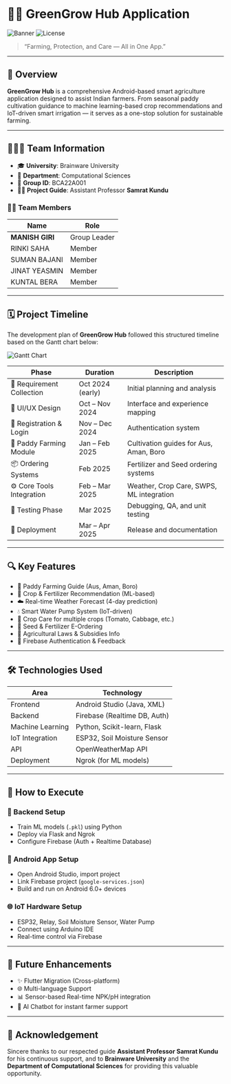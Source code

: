# 🌿✨ GreenGrow Hub Application

![Banner](https://img.shields.io/badge/Project-GreenGrow_Hub-brightgreen?style=for-the-badge&logo=android)
![License](https://img.shields.io/badge/Type-Academic_Project-blueviolet?style=for-the-badge&logo=github)

> “Farming, Protection, and Care — All in One App.”

---

## 📘 Overview

**GreenGrow Hub** is a comprehensive Android-based smart agriculture application designed to assist Indian farmers. From seasonal paddy cultivation guidance to machine learning-based crop recommendations and IoT-driven smart irrigation — it serves as a one-stop solution for sustainable farming.

---

## 🧑‍🤝‍🧑 Team Information

- 🎓 **University**: Brainware University  
- 🏢 **Department**: Computational Sciences  
- 📌 **Group ID**: BCA22A001  
- 🧑‍🏫 **Project Guide**: Assistant Professor **Samrat Kundu**

### 👨‍💻 Team Members

| Name          | Role          |
|---------------|---------------|
| **MANISH GIRI** | Group Leader |
| RINKI SAHA     | Member        |
| SUMAN BAJANI   | Member        |
| JINAT YEASMIN  | Member        |
| KUNTAL BERA    | Member        |

---

## 🗓️ Project Timeline

The development plan of **GreenGrow Hub** followed this structured timeline based on the Gantt chart below:

![Gantt Chart]([greengrow_gantt_chart.png](https://github.com/abstracted-m7/BCA-Project/blob/main/Gantt%20Chart%20Of%20GreenGrow%20Hub.png))

| Phase                   | Duration         | Description |
|------------------------|------------------|-------------|
| 📍 Requirement Collection | Oct 2024 (early) | Initial planning and analysis |
| 🎨 UI/UX Design         | Oct – Nov 2024   | Interface and experience mapping |
| 🔐 Registration & Login | Nov – Dec 2024   | Authentication system |
| 🌾 Paddy Farming Module | Jan – Feb 2025   | Cultivation guides for Aus, Aman, Boro |
| 📦 Ordering Systems     | Feb 2025         | Fertilizer and Seed ordering systems |
| ⚙️ Core Tools Integration | Feb – Mar 2025   | Weather, Crop Care, SWPS, ML integration |
| 🧪 Testing Phase        | Mar 2025         | Debugging, QA, and unit testing |
| 🚀 Deployment           | Mar – Apr 2025   | Release and documentation |

---

## 🔍 Key Features

- 🌾 Paddy Farming Guide (Aus, Aman, Boro)
- 🧠 Crop & Fertilizer Recommendation (ML-based)
- ☁️ Real-time Weather Forecast (4-day prediction)
- 💧 Smart Water Pump System (IoT-driven)
- 🌱 Crop Care for multiple crops (Tomato, Cabbage, etc.)
- 🛒 Seed & Fertilizer E-Ordering
- 📜 Agricultural Laws & Subsidies Info
- 🔐 Firebase Authentication & Feedback

---

## 🛠️ Technologies Used

| Area           | Technology               |
|----------------|--------------------------|
| Frontend       | Android Studio (Java, XML) |
| Backend        | Firebase (Realtime DB, Auth) |
| Machine Learning | Python, Scikit-learn, Flask |
| IoT Integration | ESP32, Soil Moisture Sensor |
| API            | OpenWeatherMap API       |
| Deployment     | Ngrok (for ML models)     |

---

## 📌 How to Execute

### 🔧 Backend Setup

- Train ML models (`.pkl`) using Python
- Deploy via Flask and Ngrok
- Configure Firebase (Auth + Realtime Database)

### 📱 Android App Setup

- Open Android Studio, import project
- Link Firebase project (`google-services.json`)
- Build and run on Android 6.0+ devices

### 🌐 IoT Hardware Setup

- ESP32, Relay, Soil Moisture Sensor, Water Pump
- Connect using Arduino IDE
- Real-time control via Firebase

---

## 🚀 Future Enhancements

- ✨ Flutter Migration (Cross-platform)
- 🌐 Multi-language Support
- 📊 Sensor-based Real-time NPK/pH integration
- 🧠 AI Chatbot for instant farmer support

---

## 🙏 Acknowledgement

Sincere thanks to our respected guide **Assistant Professor Samrat Kundu** for his continuous support, and to **Brainware University** and the **Department of Computational Sciences** for providing this valuable opportunity.

